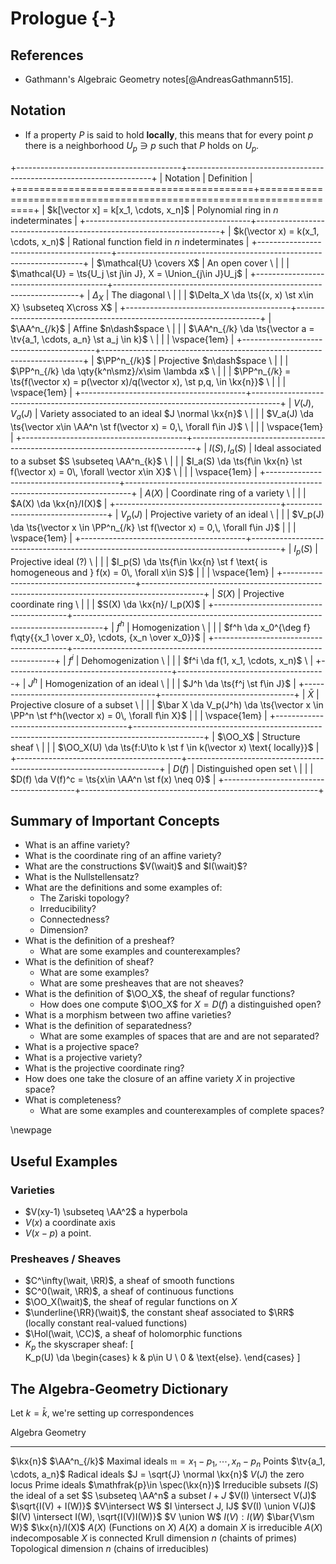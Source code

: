 # Prologue {-}

## References 

- Gathmann's Algebraic Geometry notes[@AndreasGathmann515].

## Notation

- If a property $P$ is said to hold **locally**, this means that for every point $p$ there is a neighborhood $U_p \ni p$ such that $P$ holds on $U_p$.

+-----------------------------------------+---------------------------------------------------------------------+
| Notation                                | Definition                                                          |
+=========================================+=====================================================================+
| $k[\vector x] = k[x_1, \cdots, x_n]$    | Polynomial ring in $n$ indeterminates                               |
+-----------------------------------------+---------------------------------------------------------------------+
| $k(\vector x) = k(x_1, \cdots, x_n)$    | Rational function field in $n$ indeterminates                       |
+-----------------------------------------+---------------------------------------------------------------------+
| $\mathcal{U} \covers X$                 | An open cover                                                     \ |
|                                         | $\mathcal{U} = \ts{U_j \st j\in J}, X = \Union_{j\in J}U_j$         |
+-----------------------------------------+---------------------------------------------------------------------+
| $\Delta_X$                              | The diagonal                                                      \ | 
|                                         | $\Delta_X \da \ts{(x, x) \st x\in X} \subseteq X\cross X$           |
+-----------------------------------------+---------------------------------------------------------------------+
| $\AA^n_{/k}$                            | Affine $n\dash$space                                                  \ |
|                                         | $\AA^n_{/k} \da \ts{\vector a = \tv{a_1, \cdots, a_n} \st a_j \in k}$ \ |
|                                         | \vspace{1em}                                                            |
+-----------------------------------------+-------------------------------------------------------------------------+
| $\PP^n_{/k}$                            | Projective $n\dash$space                                                          \ |
|                                         | $\PP^n_{/k} \da \qty{k^n\smz}/x\sim \lambda x$                                    \ |
|                                         | $\PP^n_{/k} = \ts{f(\vector x) = p(\vector x)/q(\vector x), \st p,q, \in \kx{n}}$ \ |
|                                         | \vspace{1em}                                                                        |
+-----------------------------------------+-------------------------------------------------------------------------------------+
| $V(J), V_a(J)$                          | Variety associated to an ideal $J \normal \kx{n}$                           \ |
|                                         | $V_a(J) \da \ts{\vector x\in \AA^n \st f(\vector x) = 0,\, \forall f\in J}$ \ |
|                                         | \vspace{1em}                                                                  |
+-----------------------------------------+-------------------------------------------------------------------------------+
| $I(S), I_a(S)$                          | Ideal associated to a subset $S \subseteq \AA^n_{k}$                        \ | 
|                                         | $I_a(S) \da \ts{f\in \kx{n} \st f(\vector x) = 0\, \forall \vector x\in X}$ \ |
|                                         | \vspace{1em}                                                                  |
+-----------------------------------------+-------------------------------------------------------------------------------+
| $A(X)$                                  | Coordinate ring of a variety  \ | 
|                                         | $A(X) \da \kx{n}/I(X)$          |
+-----------------------------------------+---------------------------------+
| $V_p(J)$                                | Projective variety of an ideal                                                    \ |
|                                         | $V_p(J) \da \ts{\vector x \in \PP^n_{/k} \st f(\vector x) = 0,\, \forall f\in J}$   |
|                                         | \vspace{1em}                                                                        |
+-----------------------------------------+-------------------------------------------------------------------------------------+
| $I_p(S)$                                | Projective ideal (?)                                                                      \ |
|                                         | $I_p(S) \da \ts{f\in \kx{n} \st f \text{ is homogeneous and } f(x) = 0\, \forall x\in S}$   |
|                                         | \vspace{1em}                                                                                |
+-----------------------------------------+---------------------------------------------------------------------------------------------+
| $S(X)$                                  | Projective coordinate ring \  |
|                                         | $S(X) \da \kx{n}/ I_p(X)$     |
+-----------------------------------------+-------------------------------------------------------------------------------------+
| $f^h$                                   | Homogenization                                                        \ |
|                                         | $f^h \da x_0^{\deg f} f\qty{{x_1 \over x_0}, \cdots, {x_n \over x_0}}$  |
+-----------------------------------------+-------------------------------------------------------------------------+
| $f^i$                                   | Dehomogenization                  \ | 
|                                         | $f^i \da f(1, x_1, \cdots, x_n)$  \ |
+-----------------------------------------+-------------------------------------+
| $J^h$                                   | Homogenization of an ideal    \ |
|                                         | $J^h \da \ts{f^j \st f\in J}$   |
+-----------------------------------------+---------------------------------+
| $\bar X$                                | Projective closure of a subset                                                              \ |
|                                         | $\bar X \da V_p(J^h) \da \ts{\vector x \in \PP^n \st f^h(\vector x) = 0\, \forall f\in X}$    |
|                                         | \vspace{1em}                                                                                  |
+-----------------------------------------+-----------------------------------------------------------------------------------------------+
| $\OO_X$                                 | Structure sheaf                                                     \ | 
|                                         | $\OO_X(U) \da \ts{f:U\to k \st f \in k(\vector x) \text{ locally}}$   |
+-----------------------------------------+-----------------------------------------------------------------------+
| $D(f)$                                  | Distinguished open set                                  \ |
|                                         | $D(f) \da V(f)^c = \ts{x\in \AA^n \st f(x) \neq 0}$       |
+-----------------------------------------+-----------------------------------------------------------+




## Summary of Important Concepts

- What is an affine variety?
- What is the coordinate ring of an affine variety?
- What are the constructions $V(\wait)$ and $I(\wait)$?
- What is the Nullstellensatz?
- What are the definitions and some examples of:
  - The Zariski topology?
  - Irreducibility?
  - Connectedness?
  - Dimension?
- What is the definition of a presheaf?
  - What are some examples and counterexamples?
- What is the definition of sheaf?
  - What are some examples?
  - What are some presheaves that are not sheaves?
- What is the definition of $\OO_X$, the sheaf of regular functions?
  - How does one compute $\OO_X$ for $X = D(f)$ a distinguished open?
- What is a morphism between two affine varieties?
- What is the definition of separatedness?
  - What are some examples of spaces that are and are not separated?
- What is a projective space?
- What is a projective variety?
- What is the projective coordinate ring?
- How does one take the closure of an affine variety $X$ in projective space?
- What is completeness?
  - What are some examples and counterexamples of complete spaces?



\newpage

## Useful Examples

### Varieties

- $V(xy-1) \subseteq \AA^2$ a hyperbola
- $V(x)$ a coordinate axis
- $V(x-p)$ a point.

### Presheaves / Sheaves

- $C^\infty(\wait, \RR)$, a sheaf of smooth functions
- $C^0(\wait, \RR)$, a sheaf of continuous functions
- $\OO_X(\wait)$, the sheaf of regular functions on $X$
- $\underline{\RR}(\wait)$, the constant sheaf associated to $\RR$ (locally constant real-valued functions)
- $\Hol(\wait, \CC)$, a sheaf of holomorphic functions
- $K_p$ the skyscraper sheaf:
\[  
K_p(U) \da 
\begin{cases}
k & p\in U \\
0 & \text{else}.
\end{cases}
\]



## The Algebra-Geometry Dictionary

Let $k=\bar k$, we're setting up correspondences


Algebra                                                         Geometry
-----------------------------------------------------------     ------------------------------
$\kx{n}$                                                        $\AA^n_{/k}$
Maximal ideals $\mathfrak{m}={x_1 - p_1, \cdots, x_n - p_n}$    Points $\tv{a_1, \cdots, a_n}$
Radical ideals $J = \sqrt{J} \normal \kx{n}$                    $V(J)$ the zero locus
Prime ideals $\mathfrak{p}\in \spec(\kx{n})$                    Irreducible subsets
$I(S)$ the ideal of a set                                       $S \subseteq \AA^n$ a subset
$I + J$                                                         $V(I) \intersect V(J)$
$\sqrt{I(V) + I(W)}$                                            $V\intersect W$
$I \intersect J, IJ$                                            $V(I) \union V(J)$
$I(V) \intersect I(W), \sqrt{I(V)I(W)}$                         $V \union W$
$I(V) : I(W)$                                                   $\bar{V\sm W}$
$\kx{n}/I(X)$                                                   $A(X)$ (Functions on $X$)
$A(X)$ a domain                                                 $X$ is irreducible
$A(X)$ indecomposable                                           $X$ is connected
Krull dimension $n$ (chaints of primes)                         Topological dimension $n$ (chains of irreducibles)


